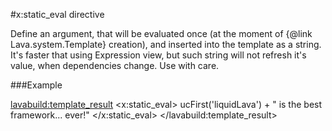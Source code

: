 
#x:static_eval directive

Define an argument, that will be evaluated once (at the moment of {@link Lava.system.Template} creation),
and inserted into the template as a string.
It's faster that using Expression view, but such string will not refresh it's value, when dependencies change. Use with care.

###Example

<lavabuild:template_result>
<x:static_eval>
	ucFirst('liquidLava') + " is the best framework... ever!"
</x:static_eval>
</lavabuild:template_result>
